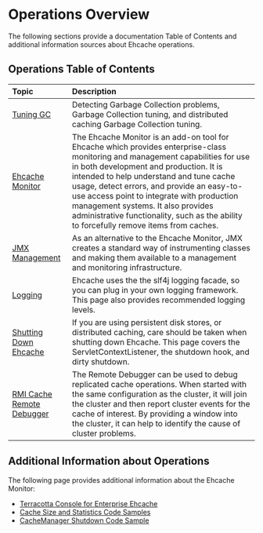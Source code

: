 ---
---

# Operations Overview

The following sections provide a documentation Table of Contents and additional information sources about Ehcache operations.

## Operations Table of Contents

| Topic | Description |
|:-------|:------------|
|[Tuning GC](/documentation/2.6/operations/garbage-collection)|Detecting Garbage Collection problems, Garbage Collection tuning, and distributed caching Garbage Collection tuning.|
|[Ehcache Monitor](/documentation/2.6/operations/monitor)|The Ehcache Monitor is an add-on tool for Ehcache which provides enterprise-class monitoring and management capabilities for use in both development and production. It is intended to help understand and tune cache usage, detect errors, and provide an easy-to-use access point to integrate with production management systems. It also provides administrative functionality, such as the ability to forcefully remove items from caches.|
|[JMX Management](/documentation/2.6/operations/jmx)|As an alternative to the Ehcache Monitor, JMX creates a standard way of instrumenting classes and making them available to a management and monitoring infrastructure.|
|[Logging](/documentation/2.6/operations/logging)|Ehcache uses the the slf4j logging facade, so you can plug in your own logging framework. This page also provides recommended logging levels.|
|[Shutting Down Ehcache](/documentation/2.6/operations/shutdown)|If you are using persistent disk stores, or distributed caching, care should be taken when shutting down Ehcache. This page covers the ServletContextListener, the shutdown hook, and dirty shutdown.|
|[RMI Cache Remote Debugger](/documentation/2.6/operations/remotedebugger)|The Remote Debugger can be used to debug replicated cache operations. When started with the same configuration as the cluster, it will join the cluster and then report cluster events for the cache of interest. By providing a window into the cluster, it can help to identify the cause of cluster problems.|



## Additional Information about Operations
The following page provides additional information about the Ehcache Monitor:

* [Terracotta Console for Enterprise Ehcache](http://terracotta.org/documentation/terracotta-tools/dev-console#enterprise-ehcache-applications)
* [Cache Size and Statistics Code Samples](/documentation/2.6/code-samples#using-caches)
* [CacheManager Shutdown Code Sample](/documentation/2.6/code-samples#shutdown-the-cachemanager)




